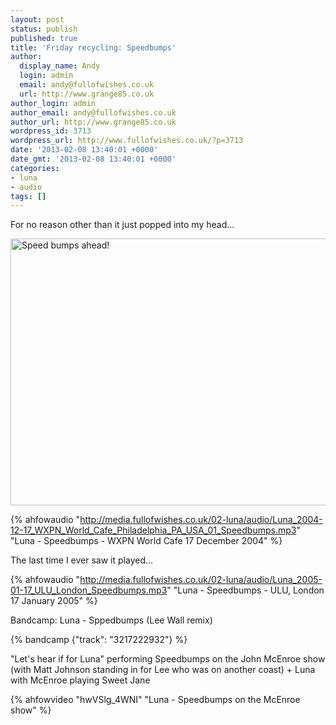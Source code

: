 ```yaml
---
layout: post
status: publish
published: true
title: 'Friday recycling: Speedbumps'
author:
  display_name: Andy
  login: admin
  email: andy@fullofwishes.co.uk
  url: http://www.grange85.co.uk
author_login: admin
author_email: andy@fullofwishes.co.uk
author_url: http://www.grange85.co.uk
wordpress_id: 3713
wordpress_url: http://www.fullofwishes.co.uk/?p=3713
date: '2013-02-08 13:40:01 +0000'
date_gmt: '2013-02-08 13:40:01 +0000'
categories:
- luna
- audio
tags: []
---
```

<p>For no reason other than it just popped into my head...</p>
<p><a href="http://www.flickr.com/photos/rstanek/6314288860/" title="Speed bumps ahead! by R Stanek, on Flickr"><img class="aligncenter" src="http://farm7.staticflickr.com/6238/6314288860_9e250a34d0_z.jpg" width="640" height="427" alt="Speed bumps ahead!"></a></p>

{% ahfowaudio "http://media.fullofwishes.co.uk/02-luna/audio/Luna_2004-12-17_WXPN_World_Cafe_Philadelphia_PA_USA_01_Speedbumps.mp3" "Luna - Speedbumps - WXPN World Cafe 17 December 2004" %}

<p>The last time I ever saw it played...</p>

{% ahfowaudio "http://media.fullofwishes.co.uk/02-luna/audio/Luna_2005-01-17_ULU_London_Speedbumps.mp3" "Luna - Speedbumps - ULU, London 17 January 2005" %}

<p>Bandcamp: Luna - Sppedbumps (Lee Wall remix)<br />
</p>
{% bandcamp {"track": "3217222932"} %}
<p>"Let's hear if for Luna" performing Speedbumps on the John McEnroe show (with Matt Johnson standing in for Lee who was on another coast) + Luna with McEnroe playing Sweet Jane</p>
{% ahfowvideo "hwVSlg_4WNI" "Luna - Speedbumps on the McEnroe show" %}
